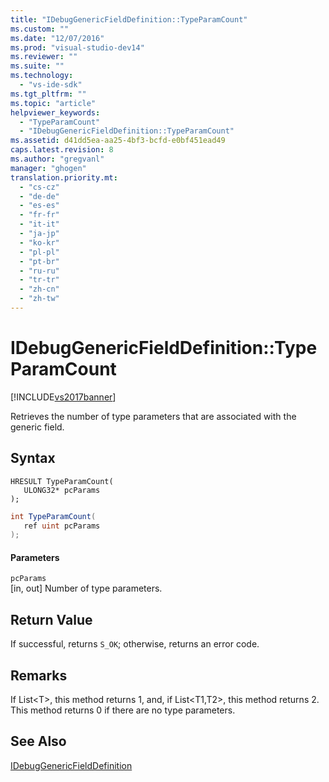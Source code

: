 ```yaml
---
title: "IDebugGenericFieldDefinition::TypeParamCount"
ms.custom: ""
ms.date: "12/07/2016"
ms.prod: "visual-studio-dev14"
ms.reviewer: ""
ms.suite: ""
ms.technology: 
  - "vs-ide-sdk"
ms.tgt_pltfrm: ""
ms.topic: "article"
helpviewer_keywords: 
  - "TypeParamCount"
  - "IDebugGenericFieldDefinition::TypeParamCount"
ms.assetid: d41dd5ea-aa25-4bf3-bcfd-e0bf451ead49
caps.latest.revision: 8
ms.author: "gregvanl"
manager: "ghogen"
translation.priority.mt: 
  - "cs-cz"
  - "de-de"
  - "es-es"
  - "fr-fr"
  - "it-it"
  - "ja-jp"
  - "ko-kr"
  - "pl-pl"
  - "pt-br"
  - "ru-ru"
  - "tr-tr"
  - "zh-cn"
  - "zh-tw"
---
```

# IDebugGenericFieldDefinition::TypeParamCount
[!INCLUDE[vs2017banner](../../../code-quality/includes/vs2017banner.md)]

Retrieves the number of type parameters that are associated with the generic field.  
  
## Syntax  
  
```cpp#  
HRESULT TypeParamCount(  
   ULONG32* pcParams  
);  
```  
  
```c#  
int TypeParamCount(  
   ref uint pcParams  
);  
```  
  
#### Parameters  
 `pcParams`  
 [in, out] Number of type parameters.  
  
## Return Value  
 If successful, returns `S_OK`; otherwise, returns an error code.  
  
## Remarks  
 If List\<T>, this method returns 1, and, if List\<T1,T2>, this method returns 2. This method returns 0 if there are no type parameters.  
  
## See Also  
 [IDebugGenericFieldDefinition](../../../extensibility/debugger/reference/idebuggenericfielddefinition.md)